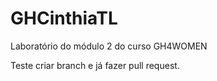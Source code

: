 # GHCinthiaTL
Laboratório do módulo 2 do curso GH4WOMEN

Teste criar branch e já fazer pull request.

